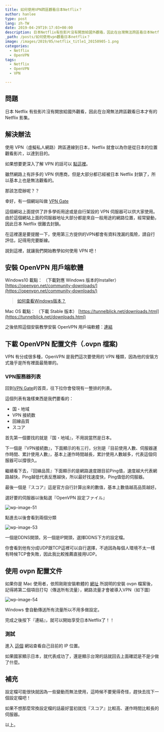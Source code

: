 ```yaml
---
title: 如何使用VPN跨區觀看日本Netflix？
author: hanlee
type: post
lang: zh-TW
date: 2019-04-29T19:17:03+00:00
description: 日本Netflix有些影片沒有開放給國外觀看，因此在台灣無法跨區看日本Netflix影集。
_path: /posts/如何使用vpn觀看日本netflix？
image: /images/2019/05/netflix_title1_20150905-1.png
categories:
  - Netflix
  - OpenVPN
tags:
  - Netflix
  - OpenVPN
  - VPN

---
```


## 問題

日本 Netflix 有些影片沒有開放給國外觀看，因此在台灣無法跨區觀看日本才有的 Netflix 影集。

## 解決辦法

使用 VPN（虛擬私人網路）跨區連線到日本，Netflix 就會以為你是從日本的位置觀看影片，以達到目的。

如果想要更深入了解 VPN 的話可以 [點這裡](https://nordvpn.com/zh-tw/what-is-a-vpn/)。

雖然網路上有許多的 VPN 供應商，但是大部分都已經被日本 Netflix 封鎖了，所以基本上也是無法觀看的。

那該怎麼辦呢？？

幸好，有一個網站叫做 [VPN Gate](https://www.vpngate.net)

這個網站上面提供了許多學術用途或是自行架設的 VPN 伺服器可以供大家使用。由於這個網站上面的伺服器地址大部分都是來自一般用途的網路位置，經常變動，因此日本 Netflix 很難去封鎖。

在這裡還是要提醒一下，使用第三方提供的VPN都會有資料洩漏的風險，請自行評估，記得用完要斷線。

說到這裡，就讓我們開始教學如何使用 VPN 吧！

## 安裝 OpenVPN 用戶端軟體

Windows10 載點： （下載對應 Windows 版本的Installer）
[https://openvpn.net/community-downloads/](https://openvpn.net/community-downloads/)

> [如何查看Windows版本？](https://support.microsoft.com/zh-tw/windows/%E6%88%91%E6%AD%A3%E5%9C%A8%E5%9F%B7%E8%A1%8C%E5%93%AA%E5%80%8B%E7%89%88%E6%9C%AC%E7%9A%84-windows-%E4%BD%9C%E6%A5%AD%E7%B3%BB%E7%B5%B1-628bec99-476a-2c13-5296-9dd081cdd808)

Mac OS 載點： （下載 Stable 版本）
[https://tunnelblick.net/downloads.html](https://tunnelblick.net/downloads.html)

之後依照這個安裝教學安裝 OpenVPN 用戶端軟體：[連結](https://www.vpngate.net/cn/howto_openvpn.aspx)

## 下載 OpenVPN 配置文件（.ovpn 檔案)

VPN 有分成很多種，OpenVPN 是我們這次要使用的 VPN 種類，因為他的安裝方式幾乎是所有裡面最簡單的。

### VPN服務器列表

回到<a href="https://www.vpngate.net/ja/" target="_blank" rel="noreferrer noopener" aria-label=" (新しいタブで開く)">VPN
Gate</a>的首頁，往下拉你會發現有一整排的列表。

這個列表有幾樣東西是我們要看的：

- 国・地域
- VPN 接続数
- 回線品質
- スコア

首先第一個要找的就是『国・地域』，不用說當然是日本。

下一個是『VPN接続数』，下面顯示的有三行，分別是『目前使用人數、伺服器運作時間、累計使用人數』，基本上運作時間越長，累計使用人數越多，代表這個伺服器可以撐很久。

繼續看下去，『回線品質』下面顯示的是網路速度跟目前Ping值，速度越大代表網路越快，Ping越低代表反應越快，所以最好找速度快，Ping值低的伺服器。

最後一個是『スコア』這是官方自行計算出來的數值，基本上數值越高品質越好。

選好要的伺服器以後點選『OpenVPN 設定ファイル』

![wp-image-51](/images/2019/04/スクリーンショット-2019-04-30-2.45.53-min-1.png)

點進去以後會看到兩個分類

![wp-image-53](/images/2019/04/スクリーンショット-2019-04-30-2.49.33-min-1.png)

一個是DDNS開頭，另一個是IP開頭，選擇DDNS下方的設定檔。

你會看到他有分成UDP跟TCP這裡可以自行選擇，不過因為每個人環境不太一樣有時候TCP會失敗，因此我比較推薦直接用UDP。

## 使用 ovpn 配置文件

如果你是 Mac 使用者，依照剛剛安裝軟體的 [網址](https://www.vpngate.net/cn/howto_openvpn.aspx) 所說明的安裝 ovpn 檔案後，記得將第二個項目打勾（傳送所有流量），網路流量才會被導入VPN（如下圖）

![wp-image-54](/images/2019/04/スクリーンショット-2019-04-30-2.57.41.png)

Windows 會自動傳送所有流量所以不用多做設定。

完成之後按下『連結』，就可以開始享受日本Netflix了！！

### 測試

進入 [這個](https://www.ez2o.com/App/Net/IP) 網站查看自己目前的 IP 位置。

如果國家顯示日本，就代表成功了，還是顯示台灣的話就回去上面確認是不是少做了什麼。

## 補充

設定檔可能很快就因為一些變動而無法使用，這時候不要覺得奇怪，趕快去找下一個設定檔吧！

如果不想那麼常換設定檔的話最好當初就找『スコア』比較高、運作時間比較長的伺服器。

以上。
